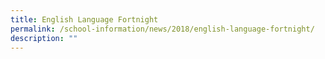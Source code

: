 ```yaml
---
title: English Language Fortnight
permalink: /school-information/news/2018/english-language-fortnight/
description: ""
---
```


